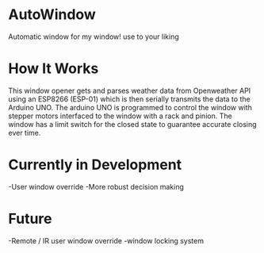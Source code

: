 # AutoWindow
Automatic window for my window!
use to your liking

# How It Works
This window opener gets and parses weather data from Openweather API using an ESP8266 (ESP-01) which is then serially transmits the data to the Arduino UNO. The arduino UNO is programmed to control the window with stepper motors interfaced to the window with a rack and pinion. The window has a limit switch for the closed state to guarantee accurate closing ever time.

# Currently in Development
-User window override
-More robust decision making

# Future
-Remote / IR user window override
-window locking system

